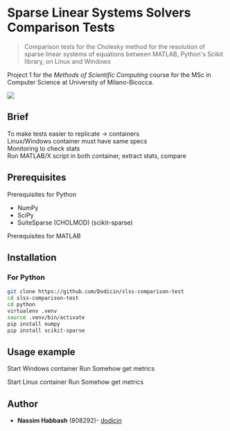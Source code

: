 # Sparse Linear Systems Solvers Comparison Tests
> Comparison tests for the Cholesky method for the resolution of sparse linear systems of equations between MATLAB, Python's Scikit library, on Linux and Windows

Project 1 for the *Methods of Scientific Computing* course for the MSc in Computer Science at University of Milano-Bicocca.

![](header.png)

## Brief

To make tests easier to replicate -> containers\
Linux/Windows container must have same specs\
Monitoring to check stats\
Run MATLAB/X script in both container, extract stats, compare

## Prerequisites

Prerequisites for Python
* NumPy
* SciPy
* SuiteSparse (CHOLMOD) (scikit-sparse)

Prerequisites for MATLAB


## Installation

### For Python
```sh
git clone https://github.com/Dodicin/slss-comparison-test
cd slss-comparison-test
cd python
virtualenv .venv
source .venv/bin/activate
pip install numpy
pip install scikit-sparse
```

## Usage example

Start Windows container
Run
Somehow get metrics

Start Linux container
Run
Somehow get metrics


## Author

* **Nassim Habbash** (808292)- [dodicin](https://github.com/dodicin)

<!-- Markdown link & img dfn's -->
[npm-image]: https://img.shields.io/npm/v/datadog-metrics.svg?style=flat-square
[npm-url]: https://npmjs.org/package/datadog-metrics
[npm-downloads]: https://img.shields.io/npm/dm/datadog-metrics.svg?style=flat-square
[travis-image]: https://img.shields.io/travis/dbader/node-datadog-metrics/master.svg?style=flat-square
[travis-url]: https://travis-ci.org/dbader/node-datadog-metrics
[wiki]: https://github.com/yourname/yourproject/wiki